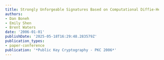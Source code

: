 ```yaml
---
title: Strongly Unforgeable Signatures Based on Computational Diffie-Hellman
authors:
- Dan Boneh
- Emily Shen
- Brent Waters
date: '2006-01-01'
publishDate: '2025-05-18T16:29:48.283579Z'
publication_types:
- paper-conference
publication: '*Public Key Cryptography - PKC 2006*'
---
```

